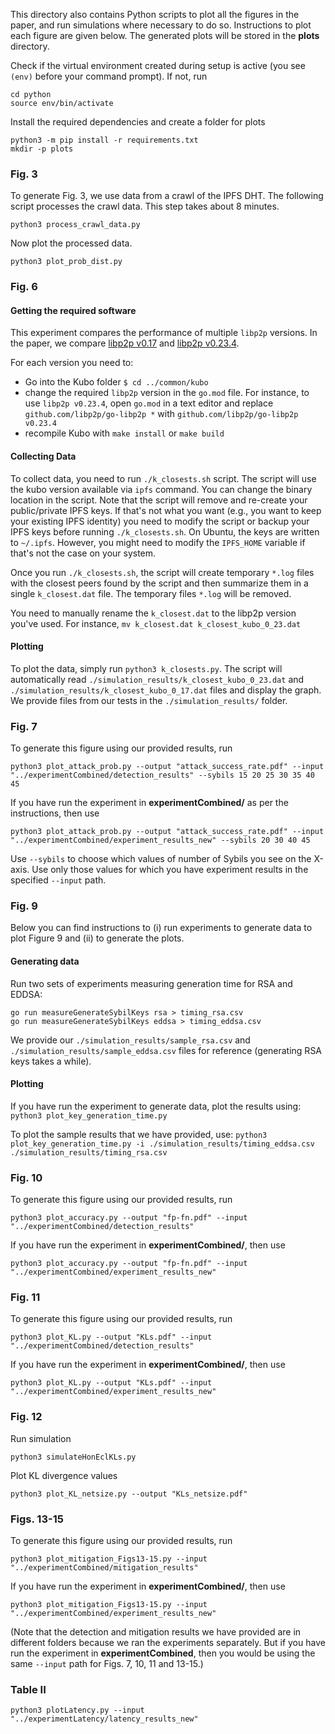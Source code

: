 This directory also contains Python scripts to plot all the figures in the paper, and run simulations where necessary to do so. Instructions to plot each figure are given below. The generated plots will be stored in the **plots** directory.

Check if the virtual environment created during setup is active (you see `(env)` before your command prompt). If not, run
```
cd python
source env/bin/activate
```
Install the required dependencies and create a folder for plots
```
python3 -m pip install -r requirements.txt
mkdir -p plots
```
### Fig. 3
To generate Fig. 3, we use data from a crawl of the IPFS DHT. The following script processes the crawl data. This step takes about 8 minutes.
```
python3 process_crawl_data.py
```
Now plot the processed data.
```
python3 plot_prob_dist.py
```
### Fig. 6
#### Getting the required software
This experiment compares the performance of multiple `libp2p` versions. In the paper, we compare [libp2p v0.17](https://github.com/libp2p/go-libp2p/releases/tag/v0.17.0) and [libp2p v0.23.4](https://github.com/libp2p/go-libp2p/releases/tag/v0.23.4).

For each version you need to:
<!-- * download [Kubo](https://github.com/ipfs/kubo) -->
* Go into the Kubo folder `$ cd ../common/kubo`
* change the required `libp2p` version in the `go.mod` file. For instance, to use `libp2p v0.23.4`, open `go.mod` in a text editor and replace `github.com/libp2p/go-libp2p *` with `github.com/libp2p/go-libp2p v0.23.4`
* recompile Kubo with `make install` or `make build`


#### Collecting Data
To collect data, you need to run `./k_closests.sh` script. The script will use the kubo version available via `ipfs` command. You can change the binary location in the script. Note that the script will remove and re-create your public/private IPFS keys. If that's not what you want (e.g., you want to keep your existing IPFS identity) you need to modify the script or backup your IPFS keys before running `./k_closests.sh`. On Ubuntu, the keys are written to `~/.ipfs`. However, you might need to modify the `IPFS_HOME` variable if that's not the case on your system. 

Once you run `./k_closests.sh`, the script will create temporary `*.log` files with the closest peers found by the script and then summarize them in a single `k_closest.dat` file. The temporary files `*.log` will be removed. 

You need to manually rename the `k_closest.dat` to the libp2p version you've used. For instance, `mv k_closest.dat k_closest_kubo_0_23.dat`

#### Plotting
To plot the data, simply run `python3 k_closests.py`. The script will automatically read `./simulation_results/k_closest_kubo_0_23.dat` and `./simulation_results/k_closest_kubo_0_17.dat` files and display the graph. We provide files from our tests in the `./simulation_results/` folder.



### Fig. 7
To generate this figure using our provided results, run
```
python3 plot_attack_prob.py --output "attack_success_rate.pdf" --input "../experimentCombined/detection_results" --sybils 15 20 25 30 35 40 45
```
If you have run the experiment in **experimentCombined/** as per the instructions, then use
```
python3 plot_attack_prob.py --output "attack_success_rate.pdf" --input "../experimentCombined/experiment_results_new" --sybils 20 30 40 45
```
Use `--sybils` to choose which values of number of Sybils you see on the X-axis. Use only those values for which you have experiment results in the specified `--input` path.
### Fig. 9
Below you can find instructions to (i) run experiments to generate data to plot Figure 9 and (ii) to generate the plots.
#### Generating data
Run two sets of experiments measuring generation time for RSA and EDDSA:
```
go run measureGenerateSybilKeys rsa > timing_rsa.csv
go run measureGenerateSybilKeys eddsa > timing_eddsa.csv
```

We provide our `./simulation_results/sample_rsa.csv` and `./simulation_results/sample_eddsa.csv` files for reference (generating RSA keys takes a while).

#### Plotting
If you have run the experiment to generate data, plot the results using:
`python3 plot_key_generation_time.py`

To plot the sample results that we have provided, use:
`python3 plot_key_generation_time.py -i ./simulation_results/timing_eddsa.csv ./simulation_results/timing_rsa.csv`

### Fig. 10
To generate this figure using our provided results, run
```
python3 plot_accuracy.py --output "fp-fn.pdf" --input "../experimentCombined/detection_results"
```
If you have run the experiment in **experimentCombined/**, then use
```
python3 plot_accuracy.py --output "fp-fn.pdf" --input "../experimentCombined/experiment_results_new"
```
### Fig. 11
To generate this figure using our provided results, run
```
python3 plot_KL.py --output "KLs.pdf" --input "../experimentCombined/detection_results"
```
If you have run the experiment in **experimentCombined/**, then use
```
python3 plot_KL.py --output "KLs.pdf" --input "../experimentCombined/experiment_results_new"
```
### Fig. 12
Run simulation
```
python3 simulateHonEclKLs.py
```
Plot KL divergence values
```
python3 plot_KL_netsize.py --output "KLs_netsize.pdf"
```
### Figs. 13-15
To generate this figure using our provided results, run
```
python3 plot_mitigation_Figs13-15.py --input "../experimentCombined/mitigation_results"
```
If you have run the experiment in **experimentCombined/**, then use
```
python3 plot_mitigation_Figs13-15.py --input "../experimentCombined/experiment_results_new"
```
(Note that the detection and mitigation results we have provided are in different folders because we ran the experiments separately. But if you have run the experiment in **experimentCombined**, then you would be using the same `--input` path for Figs. 7, 10, 11 and 13-15.)
### Table II
```
python3 plotLatency.py --input "../experimentLatency/latency_results_new"
```